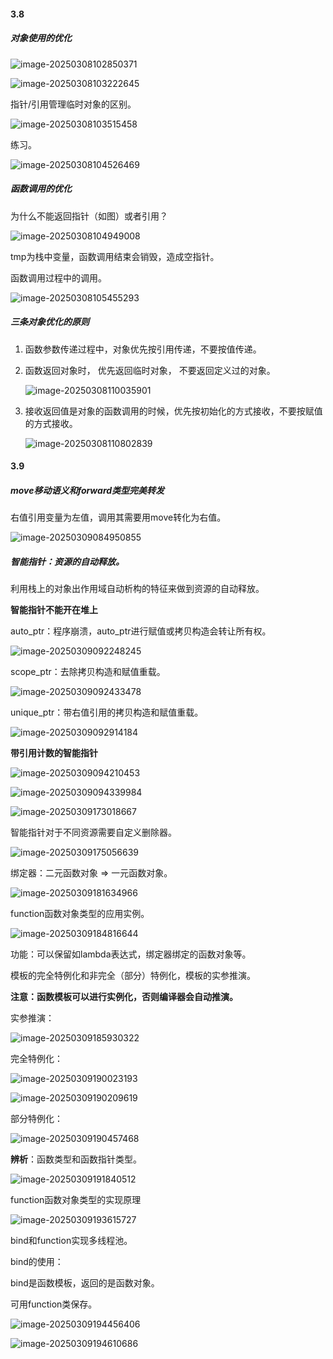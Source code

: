 #### 3.8

##### 对象使用的优化

![image-20250308102850371](C:\Users\姜雨奇\AppData\Roaming\Typora\typora-user-images\image-20250308102850371.png)

![image-20250308103222645](C:\Users\姜雨奇\AppData\Roaming\Typora\typora-user-images\image-20250308103222645.png)

指针/引用管理临时对象的区别。

![image-20250308103515458](C:\Users\姜雨奇\AppData\Roaming\Typora\typora-user-images\image-20250308103515458.png)

练习。

![image-20250308104526469](C:\Users\姜雨奇\AppData\Roaming\Typora\typora-user-images\image-20250308104526469.png)

##### 函数调用的优化

为什么不能返回指针（如图）或者引用？

![image-20250308104949008](C:\Users\姜雨奇\AppData\Roaming\Typora\typora-user-images\image-20250308104949008.png)

tmp为栈中变量，函数调用结束会销毁，造成空指针。

函数调用过程中的调用。

![image-20250308105455293](C:\Users\姜雨奇\AppData\Roaming\Typora\typora-user-images\image-20250308105455293.png)

##### 三条对象优化的原则

1. 函数参数传递过程中，对象优先按引用传递，不要按值传递。

2. 函数返回对象时， 优先返回临时对象， 不要返回定义过的对象。

   ![image-20250308110035901](C:\Users\姜雨奇\AppData\Roaming\Typora\typora-user-images\image-20250308110035901.png)

3. 接收返回值是对象的函数调用的时候，优先按初始化的方式接收，不要按赋值的方式接收。

   ![image-20250308110802839](C:\Users\姜雨奇\AppData\Roaming\Typora\typora-user-images\image-20250308110802839.png)

#### 3.9

##### move移动语义和forward类型完美转发

右值引用变量为左值，调用其需要用move转化为右值。

![image-20250309084950855](C:\Users\姜雨奇\AppData\Roaming\Typora\typora-user-images\image-20250309084950855.png)

##### 智能指针：资源的自动释放。

利用栈上的对象出作用域自动析构的特征来做到资源的自动释放。

**智能指针不能开在堆上**

auto_ptr：程序崩溃，auto_ptr进行赋值或拷贝构造会转让所有权。

![image-20250309092248245](C:\Users\姜雨奇\AppData\Roaming\Typora\typora-user-images\image-20250309092248245.png)

scope_ptr：去除拷贝构造和赋值重载。

![image-20250309092433478](C:\Users\姜雨奇\AppData\Roaming\Typora\typora-user-images\image-20250309092433478.png)

unique_ptr：带右值引用的拷贝构造和赋值重载。

![image-20250309092914184](C:\Users\姜雨奇\AppData\Roaming\Typora\typora-user-images\image-20250309092914184.png)

**带引用计数的智能指针**

![image-20250309094210453](C:\Users\姜雨奇\AppData\Roaming\Typora\typora-user-images\image-20250309094210453.png)

![image-20250309094339984](C:\Users\姜雨奇\AppData\Roaming\Typora\typora-user-images\image-20250309094339984.png)

![image-20250309173018667](C:\Users\姜雨奇\AppData\Roaming\Typora\typora-user-images\image-20250309173018667.png)

智能指针对于不同资源需要自定义删除器。

![image-20250309175056639](C:\Users\姜雨奇\AppData\Roaming\Typora\typora-user-images\image-20250309175056639.png)

绑定器：二元函数对象 => 一元函数对象。

![image-20250309181634966](C:\Users\姜雨奇\AppData\Roaming\Typora\typora-user-images\image-20250309181634966.png)

function函数对象类型的应用实例。

![image-20250309184816644](C:\Users\姜雨奇\AppData\Roaming\Typora\typora-user-images\image-20250309184816644.png)

功能：可以保留如lambda表达式，绑定器绑定的函数对象等。

模板的完全特例化和非完全（部分）特例化，模板的实参推演。

**注意：函数模板可以进行实例化，否则编译器会自动推演。**

实参推演：

![image-20250309185930322](C:\Users\姜雨奇\AppData\Roaming\Typora\typora-user-images\image-20250309185930322.png)

完全特例化：

![image-20250309190023193](C:\Users\姜雨奇\AppData\Roaming\Typora\typora-user-images\image-20250309190023193.png)

![image-20250309190209619](C:\Users\姜雨奇\AppData\Roaming\Typora\typora-user-images\image-20250309190209619.png)

部分特例化：

![image-20250309190457468](C:\Users\姜雨奇\AppData\Roaming\Typora\typora-user-images\image-20250309190457468.png)

**辨析**：函数类型和函数指针类型。

![image-20250309191840512](C:\Users\姜雨奇\AppData\Roaming\Typora\typora-user-images\image-20250309191840512.png)

function函数对象类型的实现原理

![image-20250309193615727](C:\Users\姜雨奇\AppData\Roaming\Typora\typora-user-images\image-20250309193615727.png)

bind和function实现多线程池。

bind的使用：

bind是函数模板，返回的是函数对象。

可用function类保存。

![image-20250309194456406](C:\Users\姜雨奇\AppData\Roaming\Typora\typora-user-images\image-20250309194456406.png)

![image-20250309194610686](C:\Users\姜雨奇\AppData\Roaming\Typora\typora-user-images\image-20250309194610686.png)
